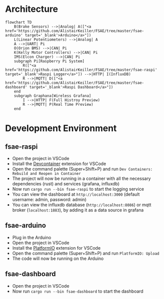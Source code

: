 # Architecture

```mermaid
flowchart TD
    B(Brake Sensors) -->|Analog| A(["<a href='https://github.com/AlistairKeiller/FSAE/tree/master/fsae-arduino' target='_blank'>Arduino</a>"])
    L(Linear Potentiometers) -->|Analog| A
    A -->|UART| Pi
    O(Orion BMS) -->|CAN| Pi
    K(Kelly Motor Controllers) -->|CAN| Pi
    IMS(Elcon Charger) -->|CAN| Pi
    subgraph Pi[Raspberry Pi System]
        R(["<a href='https://github.com/AlistairKeiller/FSAE/tree/master/fsae-raspi' target='_blank'>Raspi Logger</a>"]) -->|HTTP| I(InfluxDB)
        R -->|MQTT| D(["<a href='https://github.com/AlistairKeiller/FSAE/tree/master/fsae-dashboard' target='_blank'>Raspi Dashboard</a>"])
    end
    subgraph Graphana[Wireless Grafana]
        I -->|HTTP| F(Full Histroy Preview)
        R -->|MQTT| P(Real Time Preview)
    end
```

# Development Environment

## fsae-raspi

- Open the project in VSCode
- Install the [Devcontainer](https://marketplace.visualstudio.com/items?itemName=ms-vscode-remote.remote-containers) extension for VSCode
- Open the command palette (Super+Shift+P) and run `Dev Containers: Rebuild and Reopen in Container`
- The project will now be running in a container with all the necessary dependencies (rust) and services (grafana, influxdb)
- Now run `cargo run --bin fsae-raspi` to start the logging service
- You can view the dashboard at `http://localhost:3000` (default username: admin, password: admin)
- You can view the influxdb database (`http://localhost:8086`) or mqtt broker (`localhost:1883`), by adding it as a data source in grafana

## fsae-arduino

- Plug in the Arduino
- Open the project in VSCode
- Install the [PlatformIO](https://marketplace.visualstudio.com/items?itemName=platformio.platformio-ide) extension for VSCode
- Open the command palette (Super+Shift+P) and run `PlatformIO: Upload`
- The code will now be running on the Arduino

## fsae-dashboard

- Open the project in VSCode
- Now run `cargo run --bin fsae-dashboard` to start the dashboard
